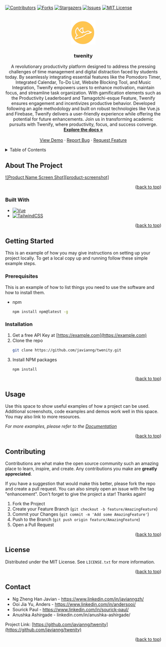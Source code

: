 <!-- Improved compatibility of back to top link: See: https://github.com/othneildrew/Best-README-Template/pull/73 -->

<a name="readme-top"></a>

<!--
*** Thanks for checking out the Best-README-Template. If you have a suggestion
*** that would make this better, please fork the repo and create a pull request
*** or simply open an issue with the tag "enhancement".
*** Don't forget to give the project a star!
*** Thanks again! Now go create something AMAZING! :D
-->

<!-- PROJECT SHIELDS -->
<!--
*** I'm using markdown "reference style" links for readability.
*** Reference links are enclosed in brackets [ ] instead of parentheses ( ).
*** See the bottom of this document for the declaration of the reference variables
*** for contributors-url, forks-url, etc. This is an optional, concise syntax you may use.
*** https://www.markdownguide.org/basic-syntax/#reference-style-links
-->

[![Contributors][contributors-shield]][contributors-url]
[![Forks][forks-shield]][forks-url]
[![Stargazers][stars-shield]][stars-url]
[![Issues][issues-shield]][issues-url]
[![MIT License][license-shield]][license-url]

<!-- PROJECT LOGO -->
<br />
<div align="center">
  <a href="https://github.com/javianng/twenity">
    <img src="public/twenifyLogo.png" alt="Logo" width="80" height="80">
  </a>

<h3 align="center">twenity</h3>

<p align="center">
A revolutionary productivity platform designed to address the pressing challenges of time management and digital distraction faced by students today. By seamlessly integrating essential features like the Pomodoro Timer, Integrated Calendar, To-Do List, Website Blocking Tool, and Music Integration, Twenify empowers users to enhance motivation, maintain focus, and streamline task organization. With gamification elements such as the Productivity Leaderboard and Tamagotchi-esque Feature, Twenify ensures engagement and incentivizes productive behavior. Developed following an agile methodology and built on robust technologies like Vue.js and Firebase, Twenify delivers a user-friendly experience while offering the potential for future enhancements. Join us in transforming academic pursuits with Twenify, where productivity, focus, and success converge.
    <br />
    <a href="https://github.com/javianng/twenity"><strong>Explore the docs »</strong></a>
    <br />
    <br />
    <a href="https://github.com/javianng/twenity">View Demo</a>
    ·
    <a href="https://github.com/javianng/twenity/issues">Report Bug</a>
    ·
    <a href="https://github.com/javianng/twenity/issues">Request Feature</a>
  </p>
</div>

<!-- TABLE OF CONTENTS -->
<details>
  <summary>Table of Contents</summary>
  <ol>
    <li>
      <a href="#about-the-project">About The Project</a>
      <ul>
        <li><a href="#built-with">Built With</a></li>
      </ul>
    </li>
    <li>
      <a href="#getting-started">Getting Started</a>
      <ul>
        <li><a href="#prerequisites">Prerequisites</a></li>
        <li><a href="#installation">Installation</a></li>
      </ul>
    </li>
    <li><a href="#usage">Usage</a></li>
    <li><a href="#roadmap">Roadmap</a></li>
    <li><a href="#contributing">Contributing</a></li>
    <li><a href="#license">License</a></li>
    <li><a href="#contact">Contact</a></li>
    <li><a href="#acknowledgments">Acknowledgments</a></li>
  </ol>
</details>

<!-- ABOUT THE PROJECT -->

## About The Project

[![Product Name Screen Shot][product-screenshot]](https://example.com)

<p align="right">(<a href="#readme-top">back to top</a>)</p>

### Built With

- [![Vue][Vue.js]][Vue-url]
- [![TailwindCSS][TailwindCSS]][TailwindCSS-url]

<p align="right">(<a href="#readme-top">back to top</a>)</p>

<!-- GETTING STARTED -->

## Getting Started

This is an example of how you may give instructions on setting up your project locally.
To get a local copy up and running follow these simple example steps.

### Prerequisites

This is an example of how to list things you need to use the software and how to install them.

- npm
  ```sh
  npm install npm@latest -g
  ```

### Installation

1. Get a free API Key at [https://example.com](https://example.com)
2. Clone the repo
   ```sh
   git clone https://github.com/javianng/twenity.git
   ```
3. Install NPM packages
   ```sh
   npm install
   ```

<p align="right">(<a href="#readme-top">back to top</a>)</p>

<!-- USAGE EXAMPLES -->

## Usage

Use this space to show useful examples of how a project can be used. Additional screenshots, code examples and demos work well in this space. You may also link to more resources.

_For more examples, please refer to the [Documentation](https://example.com)_

<p align="right">(<a href="#readme-top">back to top</a>)</p>

<!-- CONTRIBUTING -->

## Contributing

Contributions are what make the open source community such an amazing place to learn, inspire, and create. Any contributions you make are **greatly appreciated**.

If you have a suggestion that would make this better, please fork the repo and create a pull request. You can also simply open an issue with the tag "enhancement".
Don't forget to give the project a star! Thanks again!

1. Fork the Project
2. Create your Feature Branch (`git checkout -b feature/AmazingFeature`)
3. Commit your Changes (`git commit -m 'Add some AmazingFeature'`)
4. Push to the Branch (`git push origin feature/AmazingFeature`)
5. Open a Pull Request

<p align="right">(<a href="#readme-top">back to top</a>)</p>

<!-- LICENSE -->

## License

Distributed under the MIT License. See `LICENSE.txt` for more information.

<p align="right">(<a href="#readme-top">back to top</a>)</p>

<!-- CONTACT -->

## Contact

- Ng Zheng Han Javian - https://www.linkedin.com/in/javianngzh/
- Ooi Jia Yu, Anders - https://www.linkedin.com/in/andersooi/
- Sourick Paul - https://www.linkedin.com/in/sourick-paul/
- Anushka Ashirgade - linkedin.com/in/anushka-ashirgade/

Project Link: [https://github.com/javianng/twenity](https://github.com/javianng/twenity)

<p align="right">(<a href="#readme-top">back to top</a>)</p>

<!-- MARKDOWN LINKS & IMAGES -->
<!-- https://www.markdownguide.org/basic-syntax/#reference-style-links -->

[contributors-shield]: https://img.shields.io/github/contributors/javianng/twenity.svg?style=for-the-badge
[contributors-url]: https://github.com/javianng/twenity/graphs/contributors
[forks-shield]: https://img.shields.io/github/forks/javianng/twenity.svg?style=for-the-badge
[forks-url]: https://github.com/javianng/twenity/network/members
[stars-shield]: https://img.shields.io/github/stars/javianng/twenity.svg?style=for-the-badge
[stars-url]: https://github.com/javianng/twenity/stargazers
[issues-shield]: https://img.shields.io/github/issues/javianng/twenity.svg?style=for-the-badge
[issues-url]: https://github.com/javianng/twenity/issues
[license-shield]: https://img.shields.io/github/license/javianng/twenity.svg?style=for-the-badge
[license-url]: https://github.com/javianng/twenity/blob/master/LICENSE.txt
[Vue.js]: https://img.shields.io/badge/Vue.js-35495E?style=for-the-badge&logo=vuedotjs&logoColor=4FC08D
[Vue-url]: https://vuejs.org/
[TailwindCSS]: https://img.shields.io/static/v1?style=for-the-badge&message=Tailwind+CSS&color=222222&logo=Tailwind+CSS&logoColor=06B6D4&label=
[TailwindCSS-url]: https://tailwindcss.com/
